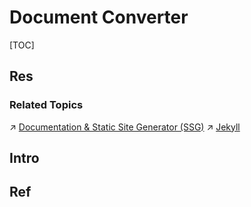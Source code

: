 # Document Converter

[TOC]



## Res
### Related Topics
↗ [Documentation & Static Site Generator (SSG)](../../../../Software%20Engineering/👾%20Web%20Dev%20&%20Ops/🖥️%20Web%20FrontEnd%20Dev/🤖%20WebApps/Documentation%20&%20Static%20Site%20Generator%20(SSG)/Documentation%20&%20Static%20Site%20Generator%20(SSG).md)
↗ [Jekyll](../../../../Software%20Engineering/👾%20Web%20Dev%20&%20Ops/🖥️%20Web%20FrontEnd%20Dev/🤖%20WebApps/Documentation%20&%20Static%20Site%20Generator%20(SSG)/Jekyll.md)



## Intro


## Ref

